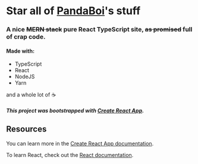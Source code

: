 # Star all of [PandaBoi](https://github.com/SatanPanda)'s stuff

### A nice ~~MERN stack~~ pure React TypeScript site, ~~as promised~~ full of crap code.

#### Made with:

- TypeScript
- React
- NodeJS
- Yarn

and a whole lot of ☕

##### This project was bootstrapped with [Create React App](https://github.com/facebook/create-react-app).

## Resources

You can learn more in the [Create React App documentation](https://facebook.github.io/create-react-app/docs/getting-started).

To learn React, check out the [React documentation](https://reactjs.org/).
